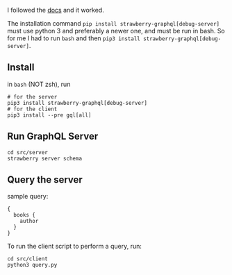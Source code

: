 I followed the [docs](https://strawberry.rocks/docs) and it worked.

The installation command `pip install strawberry-graphql[debug-server]` must use python 3 and preferably a newer one, and must be run in bash.  So for me I had to run `bash` and then `pip3 install strawberry-graphql[debug-server]`.



## Install
in `bash` (NOT zsh), run

    # for the server
    pip3 install strawberry-graphql[debug-server]
    # for the client
    pip3 install --pre gql[all]



## Run GraphQL Server

    cd src/server
    strawberry server schema


## Query the server

sample query:

    {
      books {
        author
      }
    }

To run the client script to perform a query, run:

    cd src/client
    python3 query.py
